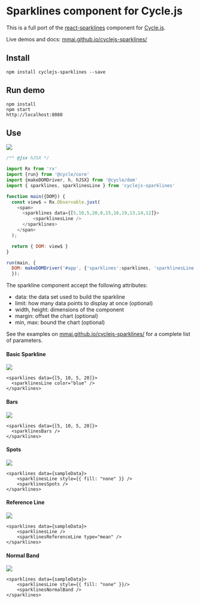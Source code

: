 # Sparklines component for Cycle.js

This is a full port of the [react-sparklines](https://github.com/borisyankov/react-sparklines) component for [Cycle.js](http://cycle.js.org/).

Live demos and docs: [mmai.github.io/cyclejs-sparklines/](http://mmai.github.io/cyclejs-sparklines/)

## Install

```
npm install cyclejs-sparklines --save
```

## Run demo

```
npm install
npm start
http://localhost:8080
```

## Use

![](http://mmai.github.io/cyclejs-sparklines/img/basic.png)

```javascript
/** @jsx hJSX */

import Rx from 'rx'
import {run} from '@cycle/core'
import {makeDOMDriver, h, hJSX} from '@cycle/dom'
import { sparklines, sparklinesLine } from 'cyclejs-sparklines'

function main({DOM}) {
  const view$ = Rx.Observable.just(
    <span>
      <sparklines data={[5,10,5,20,8,15,16,19,13,14,12]}>
          <sparklinesLine />
      </sparklines>
    </span>
  );

  return { DOM: view$ }
}

run(main, {
  DOM: makeDOMDriver('#app', {'sparklines':sparklines, 'sparklinesLine':sparklinesLine})
  });

```

The sparkline component accept the following attributes:
  * data: the data set used to build the sparkline
  * limit: how many data points to display at once (optional) 
  * width, height: dimensions of the component
  * margin: offset the chart (optional) 
  * min, max: bound the chart (optional) 

See the examples on [mmai.github.io/cyclejs-sparklines/](http://mmai.github.io/cyclejs-sparklines/) for a complete list of parameters.

#### Basic Sparkline

![](http://mmai.github.io/cyclejs-sparklines/img/customizable.png)

```
<sparklines data={[5, 10, 5, 20]}>
  <sparklinesLine color="blue" />
</sparklines>
```

#### Bars

![](http://mmai.github.io/cyclejs-sparklines/img/bars.png)


```
<sparklines data={[5, 10, 5, 20]}>
  <sparklinesBars />
</sparklines>
```

#### Spots

![](http://mmai.github.io/cyclejs-sparklines/img/spots.png)


```
<sparklines data={sampleData}>
    <sparklinesLine style={{ fill: "none" }} />
    <sparklinesSpots />
</sparklines>
```

#### Reference Line

![](http://mmai.github.io/cyclejs-sparklines/img/referenceline.png)


```
<sparklines data={sampleData}>
    <sparklinesLine />
    <sparklinesReferenceLine type="mean" />
</sparklines>
```

#### Normal Band

![](http://mmai.github.io/cyclejs-sparklines/img/normalband.png)


```
<sparklines data={sampleData}>
    <sparklinesLine style={{ fill: "none" }}/>
    <sparklinesNormalBand />
</sparklines>
```
